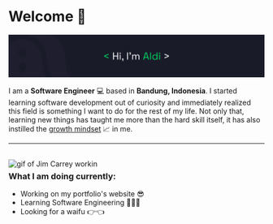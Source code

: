 # Welcome 👋

![banner](/images/banner.png)

I am a **Software Engineer** 💻 based in **Bandung, Indonesia**. I started learning software development out of curiosity and immediately realized this field is something I want to do for the rest of my life. Not only that, learning new things has taught me more than the hard skill itself, it has also instilled the [growth mindset](https://www.wgu.edu/blog/what-is-growth-mindset-8-steps-develop-one1904.html) 📈 in me.

---

<br/>

<img style="float: left ; margin-right: 35px" src="https://media.tenor.com/LJC9j1vSkXwAAAAd/j-im-carreytyping-busy-working.gif" width="280" alt="gif of Jim Carrey workin"/>

### **What I am doing currently:**

- Working on my portfolio's website 😎
- Learning Software Engineering 🕵🏻‍♂️
- Looking for a waifu 👉👈
